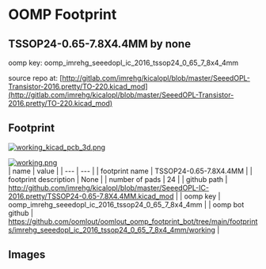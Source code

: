 # OOMP Footprint  
## TSSOP24-0.65-7.8X4.4MM  by none  
  
oomp key: oomp_imrehg_seeedopl_ic_2016_tssop24_0_65_7_8x4_4mm  
  
source repo at: [http://gitlab.com/imrehg/kicalopl/blob/master/SeeedOPL-Transistor-2016.pretty/TO-220.kicad_mod](http://gitlab.com/imrehg/kicalopl/blob/master/SeeedOPL-Transistor-2016.pretty/TO-220.kicad_mod)  
## Footprint  
  
[![working_kicad_pcb_3d.png](working_kicad_pcb_3d_600.png)](working_kicad_pcb_3d.png)  
  
[![working.png](working_600.png)](working.png)  
| name | value | 
| --- | --- | 
| footprint name | TSSOP24-0.65-7.8X4.4MM | 
| footprint description | None | 
| number of pads | 24 | 
| github path | http://github.com/imrehg/kicalopl/blob/master/SeeedOPL-IC-2016.pretty/TSSOP24-0.65-7.8X4.4MM.kicad_mod | 
| oomp key | oomp_imrehg_seeedopl_ic_2016_tssop24_0_65_7_8x4_4mm | 
| oomp bot github | https://github.com/oomlout/oomlout_oomp_footprint_bot/tree/main/footprints/imrehg_seeedopl_ic_2016_tssop24_0_65_7_8x4_4mm/working | 
## Images  
